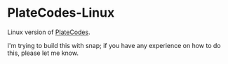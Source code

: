 # PlateCodes-Linux
Linux version of [PlateCodes](https://github.com/Arc676/PlateCodes).

I'm trying to build this with snap; if you have any experience on how to do this, please let me know.
